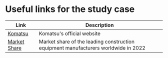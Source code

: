# Useful links for the study case

| Link | Description |
| --- | --- |
| [Komatsu](https://www.komatsu.com) | Komatsu's official website |
| [Market Share](https://www.statista.com/statistics/258589/leading-construction-equipment-manufacturers-based-on-market-share/) | Market share of the leading construction equipment manufacturers worldwide in 2022 |